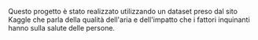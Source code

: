Questo progetto è stato realizzato utilizzando un dataset preso dal sito Kaggle che parla della qualità dell'aria e dell'impatto che i fattori inquinanti hanno sulla salute delle persone.
